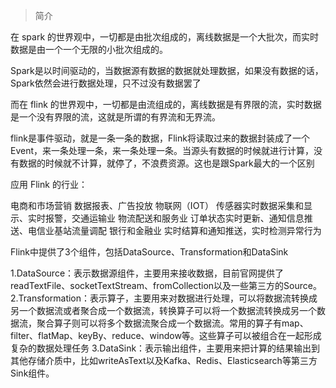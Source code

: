 >  简介



在 spark 的世界观中，一切都是由批次组成的，离线数据是一个大批次，而实时数据是由一个一个无限的小批次组成的。

Spark是以时间驱动的，当数据源有数据的数据就处理数据，如果没有数据的话，Spark依然会进行数据处理，只不过没有数据罢了



而在 flink 的世界观中，一切都是由流组成的，离线数据是有界限的流，实时数据是一个没有界限的流，这就是所谓的有界流和无界流。

flink是事件驱动，就是一条一条的数据，Flink将读取过来的数据封装成了一个Event，来一条处理一条，来一条处理一条。当源头有数据的时候就进行计算，没有数据的时候就不计算，就停了，不浪费资源。这也是跟Spark最大的一个区别



应用 Flink 的行业：

电商和市场营销
数据报表、广告投放
物联网（IOT）
传感器实时数据采集和显示、实时报警，交通运输业
物流配送和服务业
订单状态实时更新、通知信息推送、电信业基站流量调配
银行和金融业
实时结算和通知推送，实时检测异常行为



Flink中提供了3个组件，包括DataSource、Transformation和DataSink

1.DataSource：表示数据源组件，主要用来接收数据，目前官网提供了readTextFile、socketTextStream、fromCollection以及一些第三方的Source。
2.Transformation：表示算子，主要用来对数据进行处理，可以将数据流转换成另一个数据流或者聚合成一个数据流，转换算子可以将一个数据流转换成另一个数据流，聚合算子则可以将多个数据流聚合成一个数据流。常用的算子有map、filter、flatMap、keyBy、reduce、window等。这些算子可以被组合在一起形成复杂的数据处理任务
3.DataSink：表示输出组件，主要用来把计算的结果输出到其他存储介质中，比如writeAsText以及Kafka、Redis、Elasticsearch等第三方Sink组件。
 